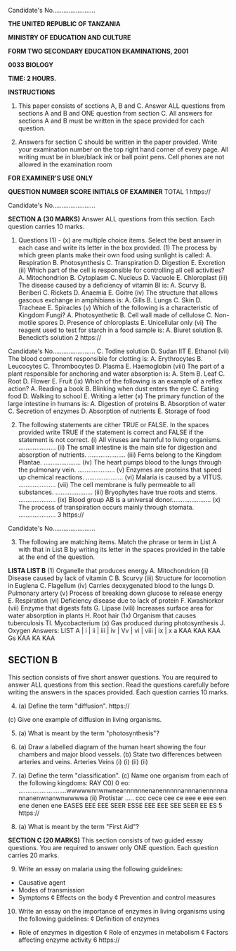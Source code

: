 Candidate's No........................

**THE UNITED REPUBLIC OF TANZANIA**

**MINISTRY OF EDUCATION AND CULTURE**

**FORM TWO SECONDARY EDUCATION EKAMINATIONS, 2001**

**0033 BIOLOGY**

**TIME: 2 HOURS.**

**INSTRUCTIONS**

1. This paper consists of scctions A, B and C.
Answer ALL questions from sections A and B and ONE question from section C.
All answers for sections A and B must be written in the space provided for cach question.

4. Answers for section C should be written in the paper provided.
Write your examination number on the top right hand corner of every page.
All writing must be in blue/black ink or ball point pens.
Cell phones are not allowed in the examination room

**FOR EXAMINER'S USE ONLY**

**QUESTION NUMBER SCORE INITIALS OF EXAMINER**
TOTAL
1
https://

Candidate's No........................

**SECTION A (30 MARKS)**
Answer ALL questions from this section. Each question carries 10 marks.

1. Questions (1) - (x) are multiple choice items. Select the best answer in each case and write its letter in the box provided.
(1) The process by which green plants make their own food using sunlight is called:
A. Respiration
B. Photosynthesis
C. Transpiration
D. Digestion
E. Excretion
(ii) Which part of the cell is responsible for controlling all cell activities?
A. Mitochondrion
B. Cytoplasm
C. Nucleus
D. Vacuole
E. Chloroplast
(iii) The disease caused by a deficiency of vitamin BI is:
A. Scurvy
B. Beriberi
C. Rickets
D. Anaemia
E. Goitre
(iv) The structure that allows gascous exchange in amphibians is:
A. Gills
B. Lungs
C. Skin
D. Tracheae
E. Spiracles
(v) Which of the following is a characteristic of Kingdom Fungi?
A. Photosynthetic
B. Cell wall made of cellulose
C. Non-motile spores
D. Presence of chloroplasts
E. Unicellular only
(vi) The reagent used to test for starch in a food sample is:
A. Biuret solution
B. Benedict’s solution
2
https://

Candidate's No........................
C. Todine solution
D. Sudan IIT
E. Ethanol
(vii) The blood component responsible for clotting is:
A. Erythrocytes
B. Leucocytes
C. Thrombocytes
D. Plasma
E. Haemoglobin
(viii) The part of a plant responsible for anchoring and water absorption is:
A. Stem
B. Leaf
C. Root
D. Flower
E. Fruit
(ix) Which of the following is an example of a reflex action?
A. Reading a book
B. Blinking when dust enters the eye
C. Eating food
D. Walking to school
E. Writing a letter
(x) The primary function of the large intestine in humans is:
A. Digestion of proteins
B. Absorption of water
C. Secretion of enzymes
D. Absorption of nutrients
E. Storage of food

2. The following statements are cither TRUE or FALSE. In the spaces provided write TRUE if the statement is correct and FALSE if the statement is not correct.
(i) All viruses are harmful to living organisms. .....................
(ii) The small intestine is the main site for digestion and absorption of nutrients. .....................
(iii) Ferns belong to the Kingdom Plantae. .....................
(iv) The heart pumps blood to the lungs through the pulmonary vein. .....................
(v) Enzymes are proteins that speed up chemical reactions. .....................
(vi) Malaria is caused by a VITUS. .....................
(vii) The cell membrane is fully permeable to all substances. .....................
(iii) Bryophytes have true roots and stems. .....................
(ix) Blood group AB is a universal donor......................
(x) The process of transpiration occurs mainly through stomata. .....................
3
https://

Candidate's No........................

3. The following are matching items. Match the phrase or term in List A with that in List B by writing its letter in the spaces provided in the table at the end of the question.

**LISTA LIST B**
(1) Organelle that produces energy A. Mitochondrion
(ii) Disease caused by lack of vitamin C B. Scurvy
(iii) Structure for locomotion in Euglena C. Flagellum
(iv) Carries deoxygenated blood to the lungs D. Pulmonary artery
(v) Process of breaking down glucose to release energy E. Respiration
(vi) Deficiency disease due to lack of protein F. Kwashiorkor
(vii) Enzyme that digests fats G. Lipase
(vili) Increases surface area for water absorption in plants H. Root hair
(1x) Organism that causes tuberculosis TI. Mycobacterium
(x) Gas produced during photosynthesis J. Oxygen
Answers:
LIST A | i | ii | iii | iv | Vv | vi | viii | ix | x a KAA KAA KAA Gs KAA KA KAA

## SECTION B
This section consists of five short answer questions. You are required to answer ALL questions from this section. Read the questions carefully before writing the answers in the spaces provided. Each question carries
10 marks.

4. (a) Define the term "diffusion".
https://

(c) Give one example of diffusion in living organisms.

5. (a) What is meant by the term "photosynthesis"?

6. (a) Draw a labelled diagram of the human heart showing the four chambers and major blood vessels.
(b) State two differences between arteries and veins.
Arteries Veins
(i) (i)
(ii) (ii)

7. (a) Define the term "classification".
(c) Name one organism from each of the following kingdoms:
RAY C0) 0 eo: ...........................wwwwwnnwnwneannnnnnenanennnnnannnanennnnnannanenwnanwnwwwwa
(ii) Protistar ..... ccc cece cee ce eee e eee een ene denen ene EASES EEE EEE SEER ESSE EEE EEE SEE SEER EE ES
5
https://

8. (a) What is meant by the term "First Aid"?

**SECTION C (20 MARKS)**
This section consists of two guided essay questions. You are required to answer only ONE question. Each question carries 20 marks.

9. Write an essay on malaria using the following guidelines:
* Causative agent
* Modes of transmission
* Symptoms
¢ Effects on the body
¢ Prevention and control measures

10. Write an essay on the importance of enzymes in living organisms using the following guidelines:
¢ Definition of enzymes
* Role of enzymes in digestion
¢ Role of enzymes in metabolism
¢ Factors affecting enzyme activity
6
https://